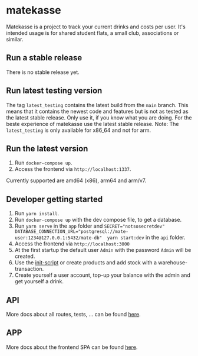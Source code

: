# matekasse

Matekasse is a project to track your current drinks and costs per user.
It's intended usage is for shared student flats, a small club, associations or similar.

## Run a stable release

There is no stable release yet.

## Run latest testing version

The tag `latest_testing` contains the latest build from the `main` branch. This means that it contains the newest code and features but is not as tested as the latest stable release. Only use it, if you know what you are doing. For the beste experience of matekasse use the latest stable release. 
Note: The `latest_testing` is only available for x86_64 and not for arm.

## Run the latest version

1. Run `docker-compose up`.
2. Access the frontend via `http://localhost:1337`.

Currently supported are amd64 (x86), arm64 and arm/v7.

## Developer getting started

1. Run `yarn install`.
2. Run `docker-compose up` with the dev compose file, to get a database.
3. Run `yarn serve` in the `app` folder and `SECRET="notsosecretdev" DATABASE_CONNECTION_URL="postgresql://mate-user:1234@127.0.0.1:5432/mate-db"  yarn start:dev` in the `api` folder.
4. Access the frontend via `http://localhost:3000`
5. At the first startup the default user `Admin` with the password `Admin` will be created.
6. Use the [init-script](api/init-scripts) or create products and add stock with a warehouse-transaction.
7. Create yourself a user account, top-up your balance with the admin and get yourself a drink.

## API

More docs about all routes, tests, ... can be found [here](api/README.md).

## APP

More docs about the frontend SPA can be found [here](app/README.md).
